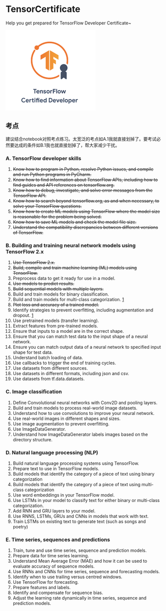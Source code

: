 # TensorCertificate

Help you get prepared for TensorFlow Developer Certificate~

![](./cover.png)

## 考点

建议结合notebook对照考点练习。太宽泛的考点如A.1我就直接划掉了。要考试必然要达成的条件如B.1我也就直接划掉了，帮大家减少干扰。
### A. TensorFlow developer skills

1. ~~Know how to program in Python, resolve Python issues, and compile and run Python programs in PyCharm.~~
1. ~~Know how to find information about TensorFlow APIs, including how to find guides and API references on tensorflow.org.~~
1. ~~Know how to debug, investigate, and solve error messages from the TensorFlow API.~~
1. ~~Know how to search beyond tensorflow.org, as and when necessary, to solve your TensorFlow questions.~~
1. ~~Know how to create ML models using TensorFlow where the model size is reasonable for the problem being solved.~~
1. ~~Know how to save ML models and check the model file size.~~
1. ~~Understand the compatibility discrepancies between different versions of TensorFlow.~~

### B. Building and training neural network models using TensorFlow 2.x

1. ~~Use TensorFlow 2.x.~~
1. ~~Build, compile and train machine learning (ML) models using TensorFlow.~~
1. Preprocess data to get it ready for use in a model.
1. ~~Use models to predict results.~~
1. ~~Build sequential models with multiple layers.~~
1. Build and train models for binary classification. 
1. Build and train models for multi-class categorization. [1](./notebooks/1_mnist.ipynb)
1. ~~Plot loss and accuracy of a trained model.~~
1. Identify strategies to prevent overfitting, including augmentation and dropout. [1](./notebooks/1_mnist.ipynb)
1. Use pretrained models (transfer learning).
1. Extract features from pre-trained models.
1. Ensure that inputs to a model are in the correct shape.
1. Ensure that you can match test data to the input shape of a neural network.
1. Ensure you can match output data of a neural network to specified input shape for test data.
1. Understand batch loading of data.
1. Use callbacks to trigger the end of training cycles.
1. Use datasets from different sources.
1. Use datasets in different formats, including json and csv.
1. Use datasets from tf.data.datasets.

### C. Image classification

1. Define Convolutional neural networks with Conv2D and pooling layers.
1. Build and train models to process real-world image datasets.
1. Understand how to use convolutions to improve your neural network.
1. Use real-world images in different shapes and sizes.
1. Use image augmentation to prevent overfitting.
1. Use ImageDataGenerator.
1. Understand how ImageDataGenerator labels images based on the directory structure.

### D. Natural language processing (NLP)

1. Build natural language processing systems using TensorFlow.
1. Prepare text to use in TensorFlow models.
1. Build models that identify the category of a piece of text using binary categorization
1. Build models that identify the category of a piece of text using multi-class categorization
1. Use word embeddings in your TensorFlow model.
1. Use LSTMs in your model to classify text for either binary or multi-class categorization.
1. Add RNN and GRU layers to your model.
1. Use RNNS, LSTMs, GRUs and CNNs in models that work with text.
1. Train LSTMs on existing text to generate text (such as songs and poetry)

### E. Time series, sequences and predictions

1. Train, tune and use time series, sequence and prediction models.
1. Prepare data for time series learning.
1. Understand Mean Average Error (MAE) and how it can be used to evaluate accuracy of sequence models.
1. Use RNNs and CNNs for time series, sequence and forecasting models.
1. Identify when to use trailing versus centred windows.
1. Use TensorFlow for forecasting.
1. Prepare features and labels.
1. Identify and compensate for sequence bias.
1. Adjust the learning rate dynamically in time series, sequence and prediction models.